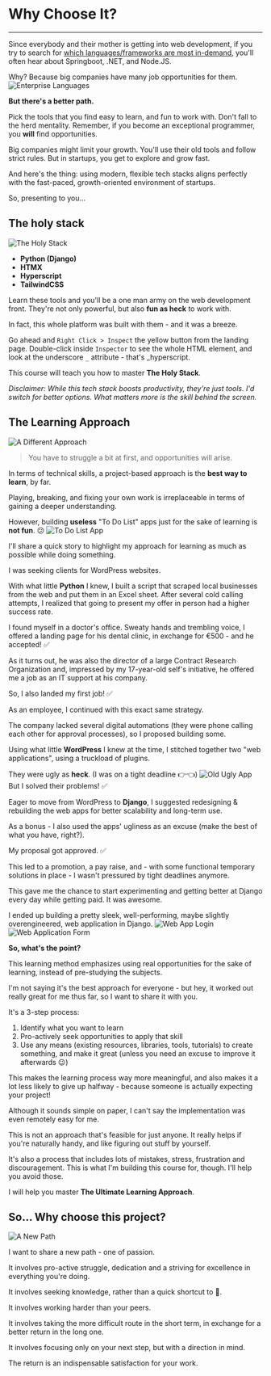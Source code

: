 # Why Choose It?
---
Since everybody and their mother is getting into web development, if you try to search for [which languages/frameworks are most in-demand](https://www.reddit.com/r/cscareerquestions/comments/16oa4iq/whats_the_most_indemand_backend_languageframework/), you'll often hear about Springboot, .NET, and Node.JS. 

Why? Because big companies have many job opportunities for them.
![Enterprise Languages](https://drive.google.com/uc?id=1yLDrroRVoxi5mGFZzXTM9zFZEUmIrGuu) 

**But there's a better path.**

Pick the tools that you find easy to learn, and fun to work with. Don't fall to the herd mentality. Remember, if you become an exceptional programmer, you **will** find opportunities.

Big companies might limit your growth. You'll use their old tools and follow strict rules. But in startups, you get to explore and grow fast.

And here's the thing: using modern, flexible tech stacks aligns perfectly with the fast-paced, growth-oriented environment of startups. 

So, presenting to you...
## The holy stack
![The Holy Stack](https://drive.google.com/uc?id=1qruuPUvSbPL7YmmvejkHKV8jfH3RLXU0)

- **Python (Django)**
- **HTMX**
- **Hyperscript**
- **TailwindCSS**

Learn these tools and you'll be a one man army on the web development front. They're not only powerful, but also **fun as heck** to work with. 

In fact, this whole platform was built with them - and it was a breeze. 

Go ahead and `Right Click > Inspect` the yellow button from the landing page. Double-click inside `Inspector` to see the whole HTML element, and look at the underscore `_` attribute - that's \_hyperscript. 

This course will teach you how to master **The Holy Stack**.

_Disclaimer: While this tech stack boosts productivity, they're just tools. I'd switch for better options. What matters more is the skill behind the screen._

## The Learning Approach
![A Different Approach](https://drive.google.com/uc?id=13i50NAxjL4ih0eekY8lvGfkkSz_gm6CG)

> You have to struggle a bit at first, and opportunities will arise.

In terms of technical skills, a project-based approach is the **best way to learn**, by far.

Playing, breaking, and fixing your own work is irreplaceable in terms of gaining a deeper understanding.

However, building **useless** "To Do List" apps just for the sake of learning is **not fun**. 😕
![To Do List App](https://user-images.githubusercontent.com/11338579/50534239-90681c80-0b42-11e9-938d-022601b5e763.png)

I'll share a quick story to highlight my approach for learning as much as possible while doing something.

I was seeking clients for WordPress websites. 

With what little **Python** I knew, I built a script that scraped local businesses from the web and put them in an Excel sheet. After several cold calling attempts, I realized that going to present my offer in person had a higher success rate.

I found myself in a doctor's office. Sweaty hands and trembling voice, I offered a landing page for his dental clinic, in exchange for €500 - and he accepted! ✅

As it turns out, he was also the director of a large Contract Research Organization and, impressed by my 17-year-old self's initiative, he offered me a job as an IT support at his company. 

So, I also landed my first job! ✅

As an employee, I continued with this exact same strategy.

The company lacked several digital automations (they were phone calling each other for approval processes), so I proposed building some.

Using what little **WordPress** I knew at the time, I stitched together two "web applications", using a truckload of plugins.

They were ugly as **heck**. (I was on a tight deadline 👉👈)
![Old Ugly App](https://drive.google.com/uc?id=1lr8Hzl1Hs0IZLlbZ6hDW7qaMyiir7FFk)
But I solved their problems! ✅

Eager to move from WordPress to **Django**, I suggested redesigning & rebuilding the web apps for better scalability and long-term use. 

As a bonus - I also used the apps' ugliness as an excuse (make the best of what you have, right?).

My proposal got approved. ✅

This led to a promotion, a pay raise, and - with some functional temporary solutions in place - I wasn't pressured by tight deadlines anymore.

This gave me the chance to start experimenting and getting better at Django every day while getting paid. It was awesome.

I ended up building a pretty sleek, well-performing, maybe slightly overengineered, web application in Django.
![Web App Login](https://drive.google.com/uc?id=1vJIaWbyhaZf4jOT5nXGHETGk1Hya-CTL)
![Web Application Form](https://drive.google.com/uc?id=1Dirp4iy9hF_Gmy3984KQnstKt-cVZNXi)

**So, what's the point?**

This learning method emphasizes using real opportunities for the sake of learning, instead of pre-studying the subjects.

I'm not saying it's the best approach for everyone - but hey, it worked out really great for me thus far, so I want to share it with you.

It's a 3-step process:

1. Identify what you want to learn
2. Pro-actively seek opportunities to apply that skill
3. Use any means (existing resources, libraries, tools, tutorials) to create something, and make it great (unless you need an excuse to improve it afterwards 😉)

This makes the learning process way more meaningful, and also makes it a lot less likely to give up halfway - because someone is actually expecting your project!

Although it sounds simple on paper, I can't say the implementation was even remotely easy for me. 

This is not an approach that's feasible for just anyone. It really helps if you're naturally handy, and like figuring out stuff by yourself.

It's also a process that includes lots of mistakes, stress, frustration and discouragement. This is what I'm building this course for, though. I'll help you avoid those.

I will help you master **The Ultimate Learning Approach**.

## So... Why choose this project?
![A New Path](https://drive.google.com/uc?id=1AAWhx_RbSn9rCWPRvYMdIbcmOoDzlo91)

I want to share a new path - one of passion.

It involves pro-active struggle, dedication and a striving for excellence in everything you're doing.

It involves seeking knowledge, rather than a quick shortcut to 💸.

It involves working harder than your peers.

It involves taking the more difficult route in the short term, in exchange for a better return in the long one.

It involves focusing only on your next step, but with a direction in mind.

The return is an indispensable satisfaction for your work.

